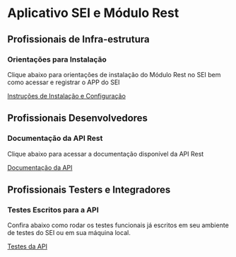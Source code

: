 # Aplicativo SEI e Módulo Rest

## Profissionais de Infra-estrutura

### Orientações para Instalação

Clique abaixo para orientações de instalação do Módulo Rest no SEI bem como acessar e registrar o APP do SEI

[Instruções de Instalação e Configuração](READMEprincipalInstrucoesWssei.md)

## Profissionais Desenvolvedores

### Documentação da API Rest

Clique abaixo para acessar a documentação disponível da API Rest 

[Documentação da API](docs/README.md)

## Profissionais Testers e Integradores

### Testes Escritos para a API

Confira abaixo como rodar os testes funcionais já escritos em seu ambiente de testes do SEI ou em sua máquina local.

[Testes da API](testes/README.md)